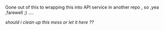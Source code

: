 Gone out of this to wrapping this into API service in another repo , so ,yea ,farewell ;) ....

_should i clean up this mess or let it here ??_
